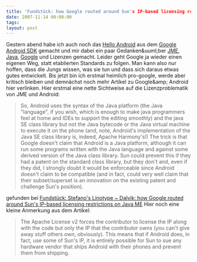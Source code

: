 ```yaml
---
title: 'Fundstück: how Google routed around Sun's IP-based licensing restrictions on Java ME'
date: 2007-11-14 00:00:00 
tags: 
layout: post
---
```

<p>Gestern abend habe ich auch noch das <a href="http://code.google.com/android/intro/hello-android.html">Hello Android</a> aus dem <a href="http://code.google.com/android/">Google Android SDK</a> gemacht und mir dabei ein paar Gedanken&amp;uuml;ber <a href="http://java.sun.com/javame/index.jsp">JME</a>, <a href="http://java.sun.com/">Java</a>, <a href="http://www.google.de/">Google</a> und Lizenzen gemacht. Leider geht Google ja wieder einen eigenen Weg, statt etablierten Standards zu folgen. Man kann also nur hoffen, dass die Jungs wissen, was sie tun und dass sich daraus etwas gutes entwickelt. Bis jetzt bin ich erstmal heimlich pro-google, werde aber kritisch bleiben und demn&auml;chst noch mehr Artikel zu Google&amp;amp; Android hier verlinken. Hier erstmal eine nette Sichtweise auf die Lizenzproblematik von JME und Android:</p>
<blockquote>So, Android uses the syntax of the Java platform (the Java "language", if you wish, which is enough to make java programmers feel at home and IDEs to support the editing smoothly) and the java SE class library but not the Java bytecode or the Java virtual machine to execute it on the phone (and, note, Android's implementation of the Java SE class library is, indeed, Apache Harmony's!)  The trick is that Google doesn't claim that Android is a Java platform, although it can run some programs written with the Java language and against some derived version of the Java class library. Sun could prevent this if they had a patent on the standard class library, but they don't and, even if they did, I strongly doubt it would be enforceable since Android doesn't claim to be compatible (and in fact, could very well claim that their subset/superset is an innovation on the existing patent and challenge Sun's position).</blockquote>
<p>gefunden bei <a href="http://www.betaversion.org/~stefano/linotype/news/110/">Fundst&uuml;ck: Stefano's Linotype ~ Dalvik: how Google routed around Sun's IP-based licensing restrictions on Java ME</a> Hier noch eine kleine Anmerkung aus dem Artikel:</p>
<blockquote class="posterous_medium_quote">The Apache License v2 forces the contributor to license the IP along with the code but only the IP that the contributor owns (you can't give away stuff others own, obviously). This means that if Android does, in fact, use some of Sun's IP, it is entirely possible for Sun to sue any hardware vendor that ships Android with their phones and prevent them from shipping.</blockquote>
